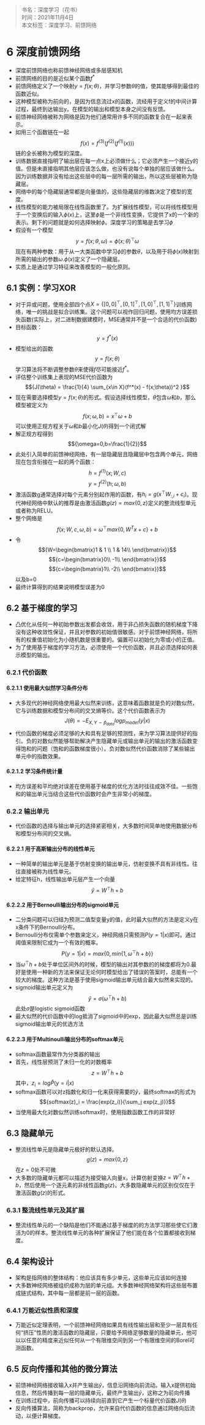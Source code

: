 >书名：深度学习（花书）    
时间：2021年11月4日      
本文标签：深度学习、前馈网络

# 6 深度前馈网络
* 深度前馈网络也称前馈神经网络或多层感知机
* 前馈网络的目的是近似某个函数${f^*}$
* 前馈网络定义了一个映射${y=f(x;\theta)}$，并学习参数$\theta$的值，使其能够得到最佳的函数近似。
* 这种模型被称为前向的，是因为信息流过x的函数，流经用于定义f的中间计算过程，最终到达输出y。在模型的输出和模型本身之间没有反馈。
* 前馈神经网络被称为网络是因为他们通常用许多不同的函数复合在一起来表示。
* 如用三个函数链在一起
  $${f(x) = f^{(3)}(f^{(2)}(f^{(1)}(x)))}$$
  链的全长被称为模型的深度。
* 训练数据直接指明了输出层在每一点x上必须做什么；它必须产生一个接近y的值。但是未直接指明其他层应该怎么做，也没有说每个单独的层应该做什么。因为训练数据并没有给出这些层中的每一层所需的输出，所以这些层被称为隐藏层。
* 网络中的每个隐藏层通常都是向量值的，这些隐藏层的维数决定了模型的宽度。
* 线性模型的能力被局限在线性函数里了。为扩展线性模型，可以将线性模型用于一个变换后的输入${\phi(x)}$上，这里$\phi$是一个非线性变换，它提供了x的一个新的表示。剩下的问题就是如何选择映射$\phi$。深度学习的策略是去学习$\phi$
* 假设有一个模型
  $${y = f(x;\theta,\omega) = \phi(x;\theta)^{\top}\omega}$$
  现在有两种参数：用于从一大类函数中学习$\phi$的参数$\theta$，以及用于将$\phi(x)$映射到所需的输出的参数$\omega$.$\phi(x)$定义了一个隐藏层。
* 实质上是通过学习特征来改善模型的一般化原则。

## 6.1 实例：学习XOR
* 对于异或问题，使用全部四个点${X = \{ [0,0]^{\top},[0,1]^{\top},[1,0]^{\top},[1,1]^{\top}  \}}$训练网络，唯一的挑战是拟合训练集。这个问题可以视作回归问题，使用均方误差损失函数(实际上，对二进制数据建模时，MSE通常并不是一个合适的代价函数)
* 目标函数：
  $${y = f^*(x)}$$
* 模型给出的函数
  $${y = f(x;\theta)}$$
  学习算法将不断调整参数$\theta$来使得$f$尽可能接近$f^*$。
* 评估整个训练集上表现的MSE代价函数为
  $${J(\theta) = \frac{1}{4} \sum_{x\in X}(f^*(x) - f(x;\theta))^2  }$$
* 现在需要选择模型${y = f(x;\theta)}$的形式。假设选择线性模型，$\theta$包含$\omega$和$b$，那么模型被定义为
  $${f(x;\omega,b) = x^{\top}\omega + b}$$
  可以使用正规方程关于$\omega$和$b$最小化${J(\theta)}$得到一个闭式解
* 解正规方程得到$${\omega=0,b=\frac{1}{2}}$$
* 此处引入简单的前馈神经网络，有一层隐藏层且隐藏层中包含两个单元，网络现在包含衔接在一起的两个函数：
  $${h = f^{(1)} (x;W,c)}$$
  $${y = f^{(2)} (h;\omega,b)}$$
* 激活函数g通常选择对每个元素分别起作用的函数，有${h_i = g(x^{\top}W_{:,i}+c_i)}$。现代神经网络中默认的推荐是由激活函数${g(z) = max\{0,z\}}$定义的整流线型单元或者称为RELU。
* 整个网络是
  $${f(x;W,c,\omega,b) = \omega^{\top}max\{ 0,W^Tx+c \} + b}$$
* 令
  $${W=\begin{bmatrix}1 & 1 \\ 1 & 14\\ \end{bmatrix}}$$
  $${c=\begin{bmatrix}0\\ -1\\ \end{bmatrix}}$$
  $${c=\begin{bmatrix}1\\ -2\\ \end{bmatrix}}$$
  以及b=0
* 最终计算得到的结果说明模型误差为0 

## 6.2 基于梯度的学习
* 凸优化从任何一种初始参数出发都会收敛，用于非凸损失函数的随机梯度下降没有这种收敛性保证，并且对参数的初始值很敏感。对于前馈神经网络，将所有的权重值初始化为小随机数是很重要的。偏置可以初始化为零或小的正值。
* 为了使用基于梯度的学习方法，必须使用一个代价函数，并且必须选择如何表示模型的输出。

### 6.2.1 代价函数

#### 6.2.1.1 使用最大似然学习条件分布
* 大多现代的神经网络使用最大似然来训练，这意味着函数就是负的对数似然，它与训练数据和模型分布间的交叉熵等价。这个代价函数表示为
  $${J(\theta) =-E_{X,Y\sim \hat p_{data}}log p_{model}(y|x)}$$
* 代价函数的梯度必须足够的大和具有足够的预测性，来为学习算法提供好的指引。负的对数似然能够帮助解决产生隐藏单元或输出单元的输出的激活函数变得饱和的问题（饱和的函数梯度很小）。负对数似然代价函数消除了某些输出单元中的指数效果。

#### 6.2.1.2 学习条件统计量
* 均方误差和平均绝对误差在使用基于梯度的优化方法时往往成效不佳。一些饱和的输出单元当结合这些代价函数时会产生非常小的梯度。

### 6.2.2 输出单元
* 代价函数的选择与输出单元的选择紧密相关，大多数时间简单地使用数据分布和模型分布间的交叉熵。

#### 6.2.2.1 用于高斯输出分布的线性单元
* 一种简单的输出单元是基于仿射变换的输出单元，仿射变换不具有非线性。往往直接被称为线性单元。
* 给定特征h，线性输出单元层产生一个向量
  $${\hat y = W^{\top}h + b}$$

#### 6.2.2.2 用于Bernoulli输出分布的sigmoid单元
* 二分类问题可以归结为预测二值型变量y的值，此时最大似然的方法是定义y在x条件下的Bernoulli分布。
* Bernoulli分布仅需单个参数来定义，神经网络只需预测${P(y=1|x)}$即可。通过阈值来限制它成为一个有效的概率。
  $${P(y=1|x) = max\{ 0,min\{ 1,\omega^{\top}h + b \} \}}$$
* 当${\omega^{\top}h + b}$处于单位区间外的时候，模型的输出对其参数的的梯度都将为0.最好是使用一种新的方法来保证无论何时模型给出了错误的答案时，总能有一个较大的梯度。这种方法是基于使用sigmoid输出单元结合最大似然来实现的。
* sigmoid输出单元定义为
  $${\hat y = \sigma(\omega^{\top}h + b)}$$
  此处${\sigma}$是logistic sigmoid函数
* 最大似然的代价函数中的log抵消了sigmoid中的exp，因此最大似然总是训练sigmoid输出单元的优选方法

#### 6.2.2.3 用于Multinoulli输出分布的softmax单元
* softmax函数最常作为分类器的输出
* 首先，线性层预测了未归一化的对数概率
  $${z = W^{\top}h+b}$$
  其中，${z_i = log \hat P(y=i|x)}$
* softmax函数可以对z指数化和归一化来获得需要的${\hat y}$，最终softmax的形式为
  $${softmax(z)_i = \frac{exp(z_i)}{\sum_j exp(z_j)}}$$
* 当使用最大化对数似然训练softmax时，使用指数函数工作的非常好

## 6.3 隐藏单元
* 整流线性单元是隐藏单元极好的默认选择。
  $${g(z) = max\{0,z\}}$$
  在${z=0}$处不可微
* 大多数的隐藏单元都可以描述为接受输入向量x，计算仿射变换${z = W^{\top}h+b}$，然后使用一个逐元素的非线性函数${g(z)}$。大多数隐藏单元的区别仅仅在于激活函数${g(z)}$的形式。

### 6.3.1 整流线性单元及其扩展
* 整流线性单元的一个缺陷是他们不能通过基于梯度的的方法学习那些使它们激活为0的样本。整流线性单元的各种扩展保证了他们能在各个位置都接收到梯度。

## 6.4 架构设计
* 架构是指网络的整体结构：他应该具有多少单元，这些单元应该如何连接
* 大多数神经网络被组织成称为层的单元组。大多数神经网络架构将这些层布置成链式结构，其中每一层都是前一层的函数。

### 6.4.1 万能近似性质和深度
* 万能近似定理表明，一个前馈神经网络如果具有线性输出层和至少一层具有任何“挤压”性质的激活函数的隐藏层，只要给予网络足够数量的隐藏单元，他可以以任意的精度来近似任何从一个有限维空间到另一个有限维空间的Borel可测函数。

## 6.5 反向传播和其他的微分算法
* 前馈神经网络接收输入x并产生输出${\hat y}$，信息沿网络向前流动。输入x提供初始信息，然后传播到每一层的隐藏单元，最终产生输出${\hat y}$，这称之为前向传播
* 在训练过程中，前向传播可以持续向前直到它产生一个标量代价函数${J(\theta)}$
* 反向传播算法，简称为backprop，允许来自代价函数的信息通过网络向后流动，以便计算梯度。